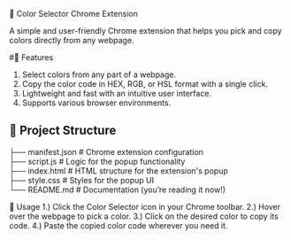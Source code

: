 🎨 Color Selector Chrome Extension  

A simple and user-friendly Chrome extension that helps you pick and copy colors directly from any webpage.  

#🚀 Features  

1. Select colors from any part of a webpage.  
2. Copy the color code in HEX, RGB, or HSL format with a single click.  
3. Lightweight and fast with an intuitive user interface.  
4. Supports various browser environments.  

## 📂 Project Structure      
├── manifest.json         # Chrome extension configuration  
├── script.js             # Logic for the popup functionality  
├── index.html            # HTML structure for the extension's popup  
├── style.css             # Styles for the popup UI  
└── README.md             # Documentation (you’re reading it now!)  
  

🔧 Usage
1.) Click the Color Selector icon in your Chrome toolbar.
2.) Hover over the webpage to pick a color.
3.) Click on the desired color to copy its code.
4.) Paste the copied color code wherever you need it.
